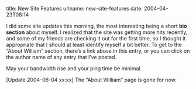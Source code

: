 title: New Site Features
urlname: new-site-features
date: 2004-04-23T08:14

I did some site updates this morning, the most interesting being a short __bio section__ about myself. I realized that the site was getting more hits recently, and some of my friends are checking it out for the first time, so I thought it appropriate that I should at least identify myself a bit better. To get to the &ldquo;About William&rdquo; section, there&#x02bc;s a link above in this entry, or you can click on the author name of any entry that I&#x02bc;ve posted.

May your bandwidth rise and your ping time be minimal.

\[Update 2004-06-04 xx:xx\] The &ldquo;About William&rdquo; page is gone for now.